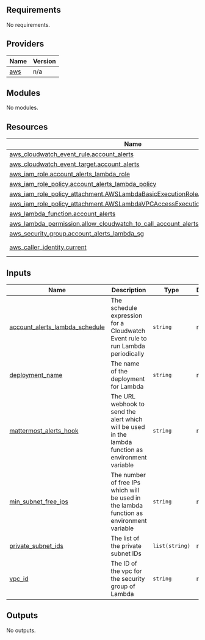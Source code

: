 ## Requirements

No requirements.

## Providers

| Name | Version |
|------|---------|
| <a name="provider_aws"></a> [aws](#provider\_aws) | n/a |

## Modules

No modules.

## Resources

| Name | Type |
|------|------|
| [aws_cloudwatch_event_rule.account_alerts](https://registry.terraform.io/providers/hashicorp/aws/latest/docs/resources/cloudwatch_event_rule) | resource |
| [aws_cloudwatch_event_target.account_alerts](https://registry.terraform.io/providers/hashicorp/aws/latest/docs/resources/cloudwatch_event_target) | resource |
| [aws_iam_role.account_alerts_lambda_role](https://registry.terraform.io/providers/hashicorp/aws/latest/docs/resources/iam_role) | resource |
| [aws_iam_role_policy.account_alerts_lambda_policy](https://registry.terraform.io/providers/hashicorp/aws/latest/docs/resources/iam_role_policy) | resource |
| [aws_iam_role_policy_attachment.AWSLambdaBasicExecutionRoleAccountAlerts](https://registry.terraform.io/providers/hashicorp/aws/latest/docs/resources/iam_role_policy_attachment) | resource |
| [aws_iam_role_policy_attachment.AWSLambdaVPCAccessExecutionRoleAccountAlerts](https://registry.terraform.io/providers/hashicorp/aws/latest/docs/resources/iam_role_policy_attachment) | resource |
| [aws_lambda_function.account_alerts](https://registry.terraform.io/providers/hashicorp/aws/latest/docs/resources/lambda_function) | resource |
| [aws_lambda_permission.allow_cloudwatch_to_call_account_alerts](https://registry.terraform.io/providers/hashicorp/aws/latest/docs/resources/lambda_permission) | resource |
| [aws_security_group.account_alerts_lambda_sg](https://registry.terraform.io/providers/hashicorp/aws/latest/docs/resources/security_group) | resource |
| [aws_caller_identity.current](https://registry.terraform.io/providers/hashicorp/aws/latest/docs/data-sources/caller_identity) | data source |

## Inputs

| Name | Description | Type | Default | Required |
|------|-------------|------|---------|:--------:|
| <a name="input_account_alerts_lambda_schedule"></a> [account\_alerts\_lambda\_schedule](#input\_account\_alerts\_lambda\_schedule) | The schedule expression for a Cloudwatch Event rule to run Lambda periodically | `string` | n/a | yes |
| <a name="input_deployment_name"></a> [deployment\_name](#input\_deployment\_name) | The name of the deployment for Lambda | `string` | n/a | yes |
| <a name="input_mattermost_alerts_hook"></a> [mattermost\_alerts\_hook](#input\_mattermost\_alerts\_hook) | The URL webhook to send the alert which will be used in the lambda function as environment variable | `string` | n/a | yes |
| <a name="input_min_subnet_free_ips"></a> [min\_subnet\_free\_ips](#input\_min\_subnet\_free\_ips) | The number of free IPs which will be used in the lambda function as environment variable | `string` | n/a | yes |
| <a name="input_private_subnet_ids"></a> [private\_subnet\_ids](#input\_private\_subnet\_ids) | The list of the private subnet IDs | `list(string)` | n/a | yes |
| <a name="input_vpc_id"></a> [vpc\_id](#input\_vpc\_id) | The ID of the vpc for the security group of Lambda | `string` | n/a | yes |

## Outputs

No outputs.
